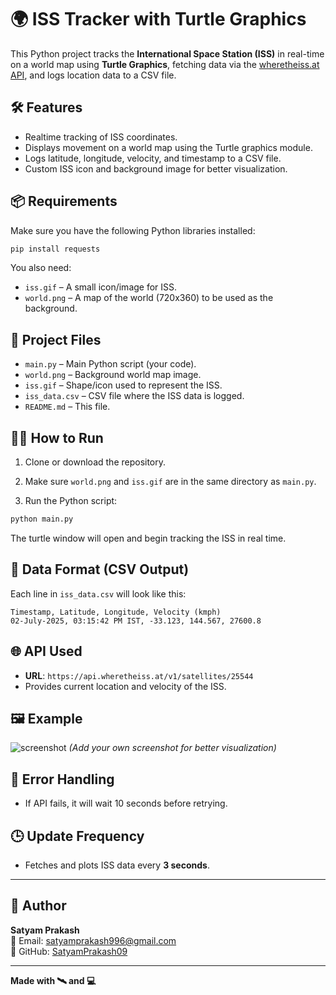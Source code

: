 # 🌍 ISS Tracker with Turtle Graphics

This Python project tracks the **International Space Station (ISS)** in real-time on a world map using **Turtle Graphics**, fetching data via the [wheretheiss.at API](https://wheretheiss.at/), and logs location data to a CSV file.

## 🛠️ Features

- Realtime tracking of ISS coordinates.
- Displays movement on a world map using the Turtle graphics module.
- Logs latitude, longitude, velocity, and timestamp to a CSV file.
- Custom ISS icon and background image for better visualization.

## 📦 Requirements

Make sure you have the following Python libraries installed:

```bash
pip install requests
```

You also need:

- `iss.gif` – A small icon/image for ISS.
- `world.png` – A map of the world (720x360) to be used as the background.

## 📁 Project Files

- `main.py` – Main Python script (your code).
- `world.png` – Background world map image.
- `iss.gif` – Shape/icon used to represent the ISS.
- `iss_data.csv` – CSV file where the ISS data is logged.
- `README.md` – This file.

## 🧑‍💻 How to Run

1. Clone or download the repository.

2. Make sure `world.png` and `iss.gif` are in the same directory as `main.py`.

3. Run the Python script:

```bash
python main.py
```

The turtle window will open and begin tracking the ISS in real time.

## 📝 Data Format (CSV Output)

Each line in `iss_data.csv` will look like this:

```
Timestamp, Latitude, Longitude, Velocity (kmph)
02-July-2025, 03:15:42 PM IST, -33.123, 144.567, 27600.8
```

## 🌐 API Used

- **URL**: `https://api.wheretheiss.at/v1/satellites/25544`
- Provides current location and velocity of the ISS.

## 🖼️ Example

![screenshot](screenshot.png) *(Add your own screenshot for better visualization)*

## 🚨 Error Handling

- If API fails, it will wait 10 seconds before retrying.

## 🕒 Update Frequency

- Fetches and plots ISS data every **3 seconds**.

---

## 👤 Author

**Satyam Prakash**  
📧 Email: [satyamprakash996@gmail.com](satyamprakashhp09@gmail.com)  
💼 GitHub: [SatyamPrakash09](https://github.com/SatyamPrakash09)

---

**Made with 🛰️ and 💻**
